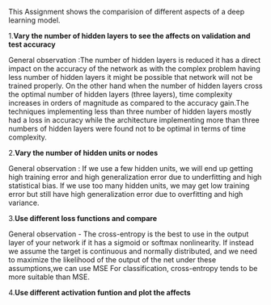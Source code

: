 This Assignment shows the comparision of different aspects of a deep learning model.

1.**Vary the number of hidden layers to see the affects on validation and test accuracy**

General observation :The number of hidden layers is reduced it has a direct impact on the accuracy of the network as with the complex problem having less number of hidden layers it might be possible that network will not be trained properly. On the other hand when the number of hidden layers cross the optimal number of hidden layers (three layers), time complexity increases in orders of magnitude as compared to the accuracy gain.The techniques implementing less than three number of hidden layers mostly had a loss in accuracy while the architecture implementing more than three numbers of hidden layers were found not to be optimal in terms of time complexity.

2.**Vary the number of hidden units or nodes**

General observation : If we use a few hidden units, we will end up getting high training error and high generalization error due to underfitting and high statistical bias.
If we use too many hidden units, we may get low training error but still have high generalization error due to overfitting and high variance.

3.**Use different loss functions and compare**

General observation - The cross-entropy is the best to use in the output layer of your network if it has a sigmoid or softmax nonlinearity.
If instead we assume the target is continuous and normally distributed, and we need to maximize the likelihood of the output of the net under these assumptions,we can use MSE
For classification, cross-entropy tends to be more suitable than MSE.

4.**Use different activation funtion and plot the affects**
